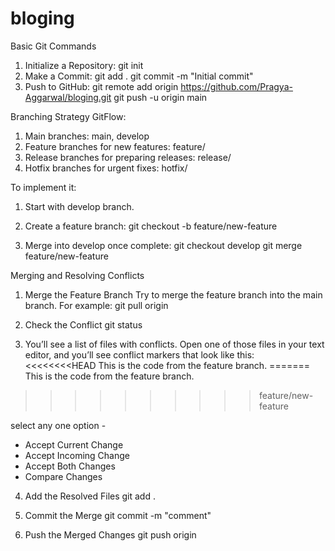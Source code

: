 # bloging

Basic Git Commands
1. Initialize a Repository: git init
2. Make a Commit: git add .
    git commit -m "Initial commit"
3. Push to GitHub: git remote add origin https://github.com/Pragya-Aggarwal/bloging.git
git push -u origin main

Branching Strategy
GitFlow:

1. Main branches: main, develop
2. Feature branches for new features: feature/<feature-name>
3. Release branches for preparing releases: release/<version>
4. Hotfix branches for urgent fixes: hotfix/<issue>

To implement it:

1. Start with develop branch.
2. Create a feature branch: git checkout -b feature/new-feature

3. Merge into develop once complete: git checkout develop
git merge feature/new-feature


Merging and Resolving Conflicts

1.  Merge the Feature Branch
Try to merge the feature branch into the main branch. For example:
git pull origin <main branch>

2.  Check the Conflict
git status

3. You’ll see a list of files with conflicts. Open one of those files in your text editor, and you’ll see conflict markers that look like this:
<<<<<<<<HEAD
This is the code from the feature branch.
=======
This is the code from the feature branch.
>>>>>>>>>>feature/new-feature

select any one option -
   - Accept Current Change  
   - Accept Incoming Change
   - Accept Both Changes  
   - Compare Changes
       
4. Add the Resolved Files
   git add .
   
6.  Commit the Merge
git commit -m "comment"

7. Push the Merged Changes
git push origin <Branch>
   








